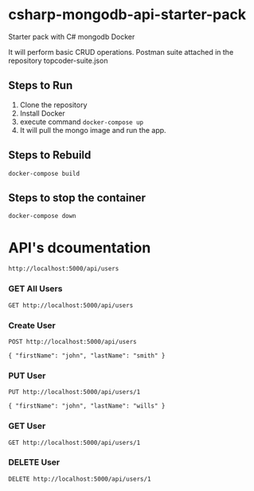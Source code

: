 # csharp-mongodb-api-starter-pack
Starter pack with C# mongodb Docker

It will perform basic CRUD operations. Postman suite attached in the repository topcoder-suite.json


## Steps to Run
1. Clone the repository
2. Install Docker
3. execute command `docker-compose up`
4. It will pull the mongo image and run the app.


## Steps to Rebuild
`docker-compose build`

## Steps to stop the container
`docker-compose down`


# API's dcoumentation
`http://localhost:5000/api/users`

### GET All Users
`GET http://localhost:5000/api/users`

### Create User
`POST http://localhost:5000/api/users`

`{
	"firstName": "john",
	"lastName": "smith"
}`

### PUT User
`PUT http://localhost:5000/api/users/1`

`{
	"firstName": "john",
	"lastName": "wills"
}`

### GET User
`GET http://localhost:5000/api/users/1`


### DELETE User
`DELETE http://localhost:5000/api/users/1`



